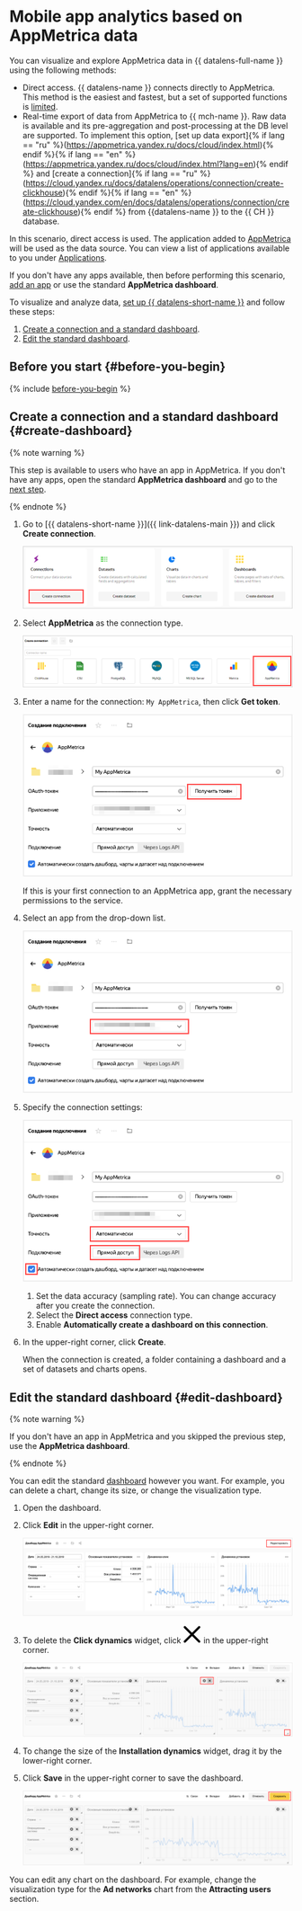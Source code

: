 # Mobile app analytics based on AppMetrica data

You can visualize and explore AppMetrica data in {{ datalens-full-name }} using the following methods:

* Direct access. 
{{ datalens-name }} connects directly to AppMetrica. This method is the easiest and fastest, but a set of supported functions is [limited](../../datalens/function-ref/availability.md).
* Real-time export of data from AppMetrica to {{ mch-name }}.
Raw data is available and its pre-aggregation and post-processing at the DB level are supported. To implement this option, [set up data export]{% if lang == "ru" %}(https://appmetrica.yandex.ru/docs/cloud/index.html){% endif %}{% if lang == "en" %}(https://appmetrica.yandex.ru/docs/cloud/index.html?lang=en){% endif %} and [create a connection]{% if lang == "ru" %}(https://cloud.yandex.ru/docs/datalens/operations/connection/create-clickhouse){% endif %}{% if lang == "en" %}(https://cloud.yandex.com/en/docs/datalens/operations/connection/create-clickhouse){% endif %} from {{datalens-name }} to the {{ CH }} database.

In this scenario, direct access is used. The application added to [AppMetrica](https://appmetrica.yandex.com) will be used as the data source. You can view a list of applications available to you under [Applications](https://appmetrica.yandex.com/application/list).

If you don't have any apps available, then before performing this scenario, [add an app](https://appmetrica.yandex.ru/docs/quick-start/concepts/quick-start.html) or use the standard **AppMetrica dashboard**.

To visualize and analyze data, [set up {{ datalens-short-name }}](#before-you-begin) and follow these steps:

1. [Create a connection and a standard dashboard](#create-dashboard).
1. [Edit the standard dashboard](#edit-dashboard).

## Before you start {#before-you-begin}

{% include [before-you-begin](../includes/before-you-begin-datalens.md) %}


## Create a connection and a standard dashboard {#create-dashboard}

{% note warning %}

This step is available to users who have an app in AppMetrica. If you don't have any apps, open the standard **AppMetrica dashboard** and go to the [next step](data-from-appmetrica-visualization.md#edit-dashboard).

{% endnote %}

1. Go to [{{ datalens-short-name }}]({{ link-datalens-main }}) and click **Create connection**.

    ![image](../../_assets/datalens/solution-06/02-create-connection.png)

1. Select **AppMetrica** as the connection type.

    ![image](../../_assets/datalens/solution-06/03-choose-appmetrica.png)

1. Enter a name for the connection: `My AppMetrica`, then click **Get token**.

    ![image](../../_assets/datalens/solution-06/get-token.png)

    If this is your first connection to an AppMetrica app, grant the necessary permissions to the service.

1. Select an app from the drop-down list.

    ![image](../../_assets/datalens/solution-06/select-an-app.png)

1. Specify the connection settings:

    ![image](../../_assets/datalens/solution-06/specify-fields.png)
    1. Set the data accuracy (sampling rate). You can change accuracy after you create the connection.
    1. Select the **Direct access** connection type.
    1. Enable **Automatically create a dashboard on this connection**.

1. In the upper-right corner, click **Create**.

    When the connection is created, a folder containing a dashboard and a set of datasets and charts opens.

## Edit the standard dashboard {#edit-dashboard}

{% note warning %}

If you don't have an app in AppMetrica and you skipped the previous step, use the **AppMetrica dashboard**.

{% endnote %}

You can edit the standard [dashboard](../../datalens/concepts/dashboard.md) however you want. For example, you can delete a chart, change its size, or change the visualization type.

1. Open the dashboard.

1. Click **Edit** in the upper-right corner.

    ![image](../../_assets/datalens/solution-06/05-edit-dashboard.png)

1. To delete the **Click dynamics** widget, click ![image](../../_assets/datalens/cross.svg) in the upper-right corner.

    ![image](../../_assets/datalens/solution-06/06-specify-widgets.png)

1. To change the size of the **Installation dynamics** widget, drag it by the lower-right corner.

1. Click **Save** in the upper-right corner to save the dashboard.

     ![image](../../_assets/datalens/solution-06/07-save-dashboard.png)

You can edit any chart on the dashboard. For example, change the visualization type for the **Ad networks** chart from the **Attracting users** section.


